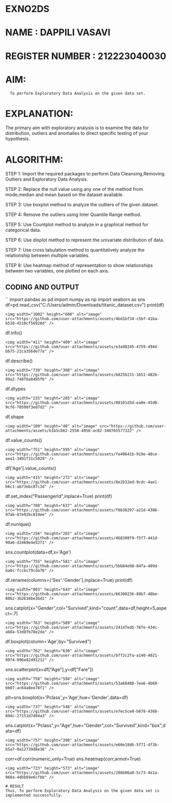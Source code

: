 # EXNO2DS
# NAME : DAPPILI VASAVI
# REGISTER NUMBER : 212223040030
# AIM:
      To perform Exploratory Data Analysis on the given data set.
      
# EXPLANATION:
  The primary aim with exploratory analysis is to examine the data for distribution, outliers and anomalies to direct specific testing of your hypothesis.
  
# ALGORITHM:
STEP 1: Import the required packages to perform Data Cleansing,Removing Outliers and Exploratory Data Analysis.

STEP 2: Replace the null value using any one of the method from mode,median and mean based on the dataset available.

STEP 3: Use boxplot method to analyze the outliers of the given dataset.

STEP 4: Remove the outliers using Inter Quantile Range method.

STEP 5: Use Countplot method to analyze in a graphical method for categorical data.

STEP 6: Use displot method to represent the univariate distribution of data.

STEP 7: Use cross tabulation method to quantitatively analyze the relationship between multiple variables.

STEP 8: Use heatmap method of representation to show relationships between two variables, one plotted on each axis.

## CODING AND OUTPUT
 ``
 import pandas as pd
 import numpy as np
 import seaborn as sns
 df=pd.read_csv("C:/Users/admin/Downloads/titanic_dataset.csv")
 print(df)
 ```
<img width="1002" height="680" alt="image" src="https://github.com/user-attachments/assets/4bd1bf34-c5bf-41ba-b510-4510cf56928d" />

```
df.info()
```
<img width="411" height="409" alt="image" src="https://github.com/user-attachments/assets/e3a98245-4759-4944-bb75-22ca356de77a" />

```
df.describe()
```
<img width="739" height="308" alt="image" src="https://github.com/user-attachments/assets/b825b231-1b51-482b-99a2-748f6a8495f6" />

```
df.dtypes
```
<img width="235" height="285" alt="image" src="https://github.com/user-attachments/assets/08101d3d-ea0e-45d0-9cf6-70598f3ed7d2" />

```
df.shape
```
<img width="109" height="40" alt="image" src="https://github.com/user-attachments/assets/b1b5cb62-2558-4958-ac82-340765577322" />

```
df.value_counts()
```
<img width="751" height="595" alt="image" src="https://github.com/user-attachments/assets/fe49641b-919e-40ce-aea1-3d91f31c5029" />

```
df['Age'].value_counts()
```
<img width="415" height="272" alt="image" src="https://github.com/user-attachments/assets/8e2b32ed-9cdc-4ae1-b6c1-ab73ebc87c3d" />

```
df.set_index("PassengerId",inplace=True)
print(df)
```
<img width="788" height="637" alt="image" src="https://github.com/user-attachments/assets/f8b36297-a21d-4386-97ab-87e92bc819ee" />

```
df.nunique()
```
<img width="256" height="265" alt="image" src="https://github.com/user-attachments/assets/468308f9-f5f7-441d-90a6-d2469e4e5271" />

```
sns.countplot(data=df,x='Age')
```
<img width="755" height="581" alt="image" src="https://github.com/user-attachments/assets/5bb84e98-84fa-409d-ba0c-fccbc79cda76" />

```
df.rename(columns={'Sex':'Gender'},inplace=True)
print(df)
```
<img width="803" height="643" alt="image" src="https://github.com/user-attachments/assets/66300236-88b7-48be-80b2-3b2616be3bd1" />

```
sns.catplot(x="Gender",col="Survived",kind="count",data=df,height=5,aspect=.7)
```
<img width="763" height="589" alt="image" src="https://github.com/user-attachments/assets/24147edb-76fe-434c-ab8a-53d8fb78e2da" />

```
df.boxplot(column='Age',by="Survived")
```
<img width="762" height="630" alt="image" src="https://github.com/user-attachments/assets/bff2c2fa-a140-4021-99f4-096e82d91212" />

```
sns.scatterplot(x=df["Age"],y=df["Fare"])
```
<img width="758" height="594" alt="image" src="https://github.com/user-attachments/assets/53a68408-7ea6-4b60-bb07-ac64a8ee78f1" />

```
plt=sns.boxplot(x='Pclass',y='Age',hue='Gender',data=df)
```
<img width="737" height="548" alt="image" src="https://github.com/user-attachments/assets/e7ec5ce0-b678-4368-894c-27151d7d94a3" />

```
sns.catplot(x="Pclass",y="Age",hue="Gender",col="Survived",kind="box",data=df)
```
<img width="757" height="390" alt="image" src="https://github.com/user-attachments/assets/e60e18d6-5f71-4f3b-b5a7-0a12739d8e36" />

```
corr=df.corr(numeric_only=True)
sns.heatmap(corr,annot=True)
```
<img width="723" height="573" alt="image" src="https://github.com/user-attachments/assets/286b06a0-5c73-4e1a-968a-4dbb69e6cfbb" /> 

# RESULT
Thus, To perform Exploratory Data Analysis on the given data set is implemented successfully.
